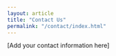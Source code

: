 ```yaml
---
layout: article
title: "Contact Us"
permalink: "/contact/index.html"
---
```


[Add your contact information here]
